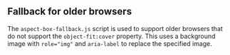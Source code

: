 ## Fallback for older browsers

The ```aspect-box-fallback.js``` script is used to support older browsers that do not support the ```object-fit:cover``` property. This uses a background image with ```role="img"``` and ```aria-label``` to replace the specified image.